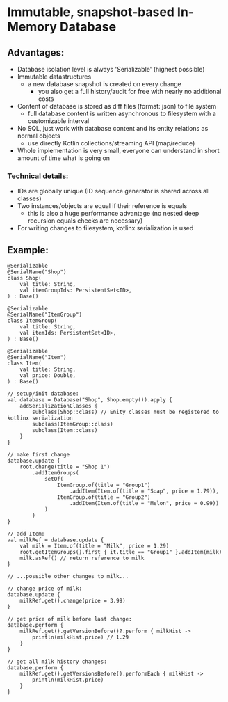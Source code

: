 # Immutable, snapshot-based In-Memory Database

## Advantages:

- Database isolation level is always 'Serializable' (highest possible)
- Immutable datastructures
  - a new database snapshot is created on every change
    - you also get a full history/audit for free with nearly no additional costs
- Content of database is stored as diff files (format: json) to file system
    - full database content is written asynchronous to filesystem with a customizable interval
- No SQL, just work with database content and its entity relations as normal objects
  - use directly Kotlin collections/streaming API (map/reduce)
- Whole implementation is very small, everyone can understand in short amount of time what is going on

### Technical details:

- IDs are globally unique (ID sequence generator is shared across all classes)
- Two instances/objects are equal if their reference is equals
    - this is also a huge performance advantage (no nested deep recursion equals checks are necessary)
- For writing changes to filesystem, kotlinx serialization is used

## Example:

    @Serializable
    @SerialName("Shop")
    class Shop(
        val title: String,
        val itemGroupIds: PersistentSet<ID>,
    ) : Base()

    @Serializable
    @SerialName("ItemGroup")
    class ItemGroup(
        val title: String,
        val itemIds: PersistentSet<ID>,
    ) : Base()

    @Serializable
    @SerialName("Item")
    class Item(
        val title: String,
        val price: Double,
    ) : Base()

    // setup/init database:
    val database = Database("Shop", Shop.empty()).apply {
        addSerializationClasses {
            subclass(Shop::class) // Enity classes must be registered to kotlinx serialization
            subclass(ItemGroup::class)
            subclass(Item::class)
        }
    }

    // make first change
    database.update {
        root.change(title = "Shop 1")
            .addItemGroups(
                setOf(
                    ItemGroup.of(title = "Group1")
                        .addItem(Item.of(title = "Soap", price = 1.79)),
                    ItemGroup.of(title = "Group2")
                        .addItem(Item.of(title = "Melon", price = 0.99))
                )
            )
    }

    // add Item:
    val milkRef = database.update {
        val milk = Item.of(title = "Milk", price = 1.29)
        root.getItemGroups().first { it.title == "Group1" }.addItem(milk)
        milk.asRef() // return reference to milk
    }

    // ...possible other changes to milk...

    // change price of milk:
    database.update {
        milkRef.get().change(price = 3.99)
    }

    // get price of milk before last change:
    database.perform {
        milkRef.get().getVersionBefore()?.perform { milkHist ->
            println(milkHist.price) // 1.29
        }
    }

    // get all milk history changes:
    database.perform {
        milkRef.get().getVersionsBefore().performEach { milkHist ->
            println(milkHist.price)
        }
    }